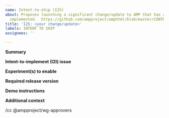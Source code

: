 ```yaml
---
name: Intent-to-ship (I2S)
about: Proposes launching a significant change/update to AMP that has already been
  implemented.  https://github.com/ampproject/amphtml/blob/master/CONTRIBUTING.md
title: 'I2S: <your change/update>'
labels: INTENT TO SHIP
assignees: ''

---
```


<!---
Replace/remove all of the text in brackets, including this text.

Use an Intent-to-ship (I2S) issue to request the launch of a significant change/update to AMP, generally those that required an Intent-to-implement (I2I) issue.
See https://github.com/ampproject/amphtml/blob/master/CONTRIBUTING.md for more information.
-->

**Summary**
<!---
Provide a brief description of the feature/change you have implemented.
-->

**Intent-to-implement (I2I) issue**
<!---
Provide a link to the I2I issue you filed for this feature/change.
-->

**Experiment(s) to enable**
<!---
List the experiment(s) that should be enabled to launch your feature.
-->

**Required release version**
<!---
Link to the "Type: Release" issue for the release that contains all of the changes necessary for your launch.
-->

**Demo instructions**
<!---
Provide instructions for how to demo your feature such as a link to a demo page.
-->

**Additional context**
<!---
Add any other information that may be relevant in determining if your feature can ship.
-->

<!---
Add anyone to this cc line that you want to notify about this I2S, including the reviewer who you worked with on the I2I.
-->
/cc @ampproject/wg-approvers
